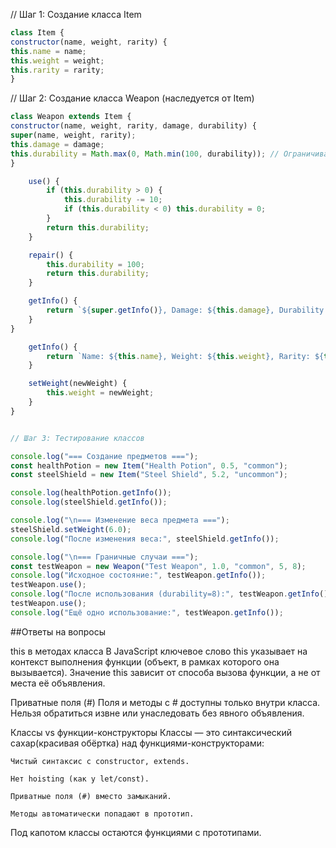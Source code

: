 // Шаг 1: Создание класса Item
```javascript
class Item {
constructor(name, weight, rarity) {
this.name = name;
this.weight = weight;
this.rarity = rarity;
}
```
// Шаг 2: Создание класса Weapon (наследуется от Item)
```javascript
class Weapon extends Item {
constructor(name, weight, rarity, damage, durability) {
super(name, weight, rarity);
this.damage = damage;
this.durability = Math.max(0, Math.min(100, durability)); // Ограничиваем значение 0-100
}
```

```javascript
    use() {
        if (this.durability > 0) {
            this.durability -= 10;
            if (this.durability < 0) this.durability = 0;
        }
        return this.durability;
    }

    repair() {
        this.durability = 100;
        return this.durability;
    }

    getInfo() {
        return `${super.getInfo()}, Damage: ${this.damage}, Durability: ${this.durability}`;
    }
}

    getInfo() {
        return `Name: ${this.name}, Weight: ${this.weight}, Rarity: ${this.rarity}`;
    }

    setWeight(newWeight) {
        this.weight = newWeight;
    }
}


// Шаг 3: Тестирование классов

console.log("=== Создание предметов ===");
const healthPotion = new Item("Health Potion", 0.5, "common");
const steelShield = new Item("Steel Shield", 5.2, "uncommon");

console.log(healthPotion.getInfo());
console.log(steelShield.getInfo());

console.log("\n=== Изменение веса предмета ===");
steelShield.setWeight(6.0);
console.log("После изменения веса:", steelShield.getInfo());

console.log("\n=== Граничные случаи ===");
const testWeapon = new Weapon("Test Weapon", 1.0, "common", 5, 8);
console.log("Исходное состояние:", testWeapon.getInfo());
testWeapon.use();
console.log("После использования (durability=8):", testWeapon.getInfo());
testWeapon.use();
console.log("Ещё одно использование:", testWeapon.getInfo());
```



##Ответы на вопросы

this в методах класса
В JavaScript ключевое слово this указывает на контекст выполнения функции
(объект, в рамках которого она вызывается). Значение this зависит от способа вызова функции,
а не от места её объявления.

Приватные поля (#)
Поля и методы с # доступны только внутри класса. Нельзя обратиться извне или унаследовать без явного объявления.

Классы vs функции-конструкторы
Классы — это синтаксический сахар(красивая обёртка) над функциями-конструкторами:

    Чистый синтаксис с constructor, extends.

    Нет hoisting (как у let/const).

    Приватные поля (#) вместо замыканий.

    Методы автоматически попадают в прототип.

Под капотом классы остаются функциями с прототипами.